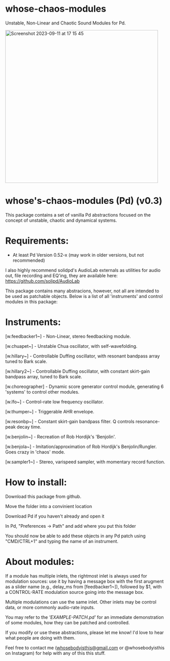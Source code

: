# whose-chaos-modules
Unstable, Non-Linear and Chaotic Sound Modules for Pd.

<img width="481" alt="Screenshot 2023-09-11 at 17 15 45" src="https://github.com/whosebodyisthis/whose-chaos-modules-v0.3/assets/133358060/7f8dd49c-3634-48c0-b9e4-c7cf61e05976">


whose's-chaos-modules (Pd) (v0.3)
========================================

This package contains a set of vanilla Pd abstractions focused on the concept of unstable,
chaotic and dynamical systems. 


Requirements:
=============
- At least Pd Version 0.52-x (may work in older versions, but not recommended)

I also highly recommend solidpd's AudioLab externals as utilities for audio out,
file recording and EQ'ing, they are available here: https://github.com/solipd/AudioLab

This package contains many abstracions, however, not all are intended to be used as patchable 
objects. Below is a list of all 'instruments' and control modules in this package:


Instruments:
============
[w.feedbacker1~] - Non-Linear, stereo feedbacking module.

[w.chuapet~] - Unstable Chua oscillator, with self-wavefolding.

[w.hillary~] - Controllable Duffing oscillator, with resonant bandpass array tuned to Bark scale.

[w.hillary2~] - Controllable Duffing oscillator, with constant skirt-gain bandpass array, tuned to Bark scale.

[w.choreographer] - Dynamic score generator control module, generating 6 'systems' to control other modules.

[w.lfo~] - Control-rate low frequency oscillator.

[w.thumper~] - Triggerable AHR envelope.

[w.resonbp~] - Constant skirt-gain bandpass filter. Q controls resonance-peak decay time.

[w.benjolin~] - Recreation of Rob Hordijk's 'Benjolin'.

[w.benjola~] - Imitation/approximation of Rob Hordijk's Benjolin/Rungler. Goes crazy in 'chaos' mode.

[w.sampler1~] - Stereo, varispeed sampler, with momentary record function.


How to install:
=====
Download this package from github.

Move the folder into a convinient location 

Download Pd if you haven't already and open it

In Pd, "Preferences -> Path" and add where you put this folder

You should now be able to add these objects in any Pd patch using "CMD/CTRL+1" and typing the name of an instrument.

About modules:
==============
If a module has multiple inlets, the rightmost inlet is always used for modulation sources: use it by having a message box
with the first arugment as a slider name (e.g., delay_ms from [feedbacker1~]), followed by $1, with a CONTROL-RATE 
modulation source going into the message box. 

Multiple modulations can use the same inlet. Other inlets may be control data, or more commonly audio-rate inputs. 

You may refer to the _'EXAMPLE-PATCH.pd'_ for an immediate demonstration of some modules, how they can be patched and controlled.

If you modify or use these abstractions, please let me know! I'd love to hear what people are doing with them.

Feel free to contact me (whosebodyisthis@gmail.com or @whosebodyisthis on Instagram) for help with any of this
this stuff.
